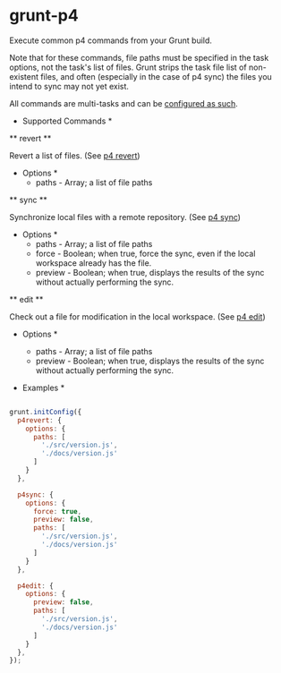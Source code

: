 grunt-p4
========

Execute common p4 commands from your Grunt build.

Note that for these commands, file paths must be specified in the task options,
not the task's list of files. Grunt strips the task file list of non-existent
files, and often (especially in the case of p4 sync) the files you intend to
sync may not yet exist.

All commands are multi-tasks and can be [configured as such](http://gruntjs.com/configuring-tasks).

* Supported Commands *

** revert **

Revert a list of files. (See [p4 revert](http://www.perforce.com/perforce/r13.1/manuals/cmdref/revert.html))

* Options *
  - paths - Array; a list of file paths

** sync **

Synchronize local files with a remote repository. (See [p4 sync](http://www.perforce.com/perforce/r13.1/manuals/cmdref/sync.html))

* Options *
  - paths - Array; a list of file paths
  - force - Boolean; when true, force the sync, even if the local workspace
  already has the file.
  - preview - Boolean; when true, displays the results of the sync without
  actually performing the sync.

** edit **

Check out a file for modification in the local workspace. (See [p4 edit](http://www.perforce.com/perforce/r13.1/manuals/cmdref/edit.html))

* Options *
  - paths - Array; a list of file paths
  - preview - Boolean; when true, displays the results of the sync without
  actually performing the sync.

* Examples *

```javascript

grunt.initConfig({
  p4revert: {
    options: {
      paths: [
        './src/version.js',
        './docs/version.js'
      ]
    }
  },

  p4sync: {
    options: {
      force: true,
      preview: false,
      paths: [
        './src/version.js',
        './docs/version.js'
      ]
    }
  },

  p4edit: {
    options: {
      preview: false,
      paths: [
        './src/version.js',
        './docs/version.js'
      ]
    }
  },
});

```